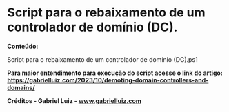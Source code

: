 # Script para o rebaixamento de um controlador de domínio (DC).

**Conteúdo:**

Script para o rebaixamento de um controlador de domínio (DC).ps1

**Para maior entendimento para execução do script acesse o link do artigo: https://gabrielluiz.com/2023/10/demoting-domain-controllers-and-domains/**

**Créditos - Gabriel Luiz - www.gabrielluiz.com**
